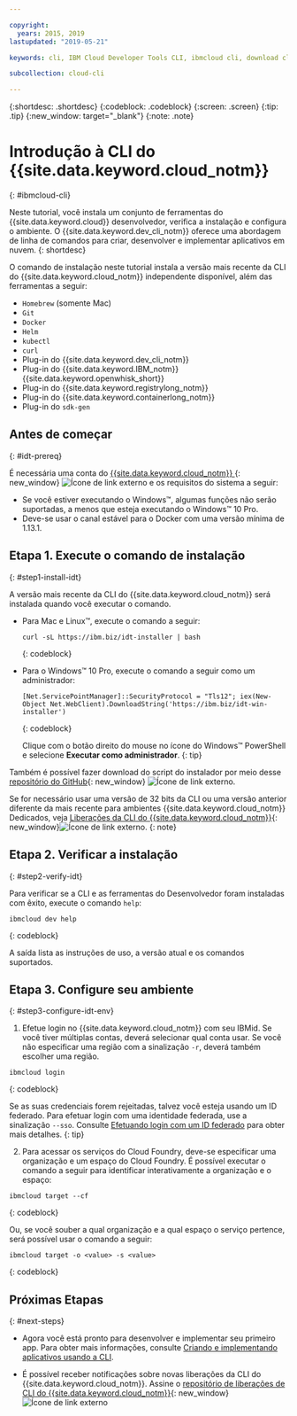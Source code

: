 ```yaml
---

copyright:
  years: 2015, 2019
lastupdated: "2019-05-21"

keywords: cli, IBM Cloud Developer Tools CLI, ibmcloud cli, download cli, ibmcloud dev, cloud cli, dev plugin, dev plug-in, cloud command line, developer tools, dev tools, install cloud cli, getting started cli

subcollection: cloud-cli

---
```


{:shortdesc: .shortdesc}
{:codeblock: .codeblock}
{:screen: .screen}
{:tip: .tip}
{:new_window: target="_blank"}
{:note: .note}

# Introdução à CLI do {{site.data.keyword.cloud_notm}}
{: #ibmcloud-cli}

Neste tutorial, você instala um conjunto de ferramentas do {{site.data.keyword.cloud}} desenvolvedor, verifica a instalação e configura o ambiente. O {{site.data.keyword.dev_cli_notm}} oferece uma abordagem de linha de comandos para criar, desenvolver e implementar aplicativos em nuvem.
{: shortdesc}

O comando de instalação neste tutorial instala a versão mais recente da CLI do {{site.data.keyword.cloud_notm}} independente disponível, além das ferramentas a seguir:

* `Homebrew` (somente Mac)
* `Git`
* `Docker`
* `Helm`
* `kubectl`
* `curl`
* Plug-in do {{site.data.keyword.dev_cli_notm}}
* Plug-in do {{site.data.keyword.IBM_notm}} {{site.data.keyword.openwhisk_short}}
* Plug-in do {{site.data.keyword.registrylong_notm}}
* Plug-in do {{site.data.keyword.containerlong_notm}}
* Plug-in do `sdk-gen`

## Antes de começar
{: #idt-prereq}

É necessária uma conta do [{{site.data.keyword.cloud_notm}} ](https://cloud.ibm.com/){: new_window} ![Ícone de link externo](../icons/launch-glyph.svg "Ícone de link externo") e os requisitos do sistema a seguir:

* Se você estiver executando o Windows&trade;, algumas funções não serão suportadas, a
menos que esteja executando o Windows&trade; 10 Pro.
* Deve-se usar o canal estável para o Docker com uma versão mínima de 1.13.1.

## Etapa 1. Execute o comando de instalação
{: #step1-install-idt}

A versão mais recente da CLI do {{site.data.keyword.cloud_notm}} será instalada quando
você executar o comando.

* Para Mac e Linux&trade;, execute o comando a seguir:
  ```
  curl -sL https://ibm.biz/idt-installer | bash
  ```
  {: codeblock}

* Para o Windows&trade; 10 Pro, execute o comando a seguir como um administrador:
  ```
  [Net.ServicePointManager]::SecurityProtocol = "Tls12"; iex(New-Object Net.WebClient).DownloadString('https://ibm.biz/idt-win-installer')
  ```
  {: codeblock}

  Clique com o botão direito do mouse no ícone do Windows&trade; PowerShell e selecione **Executar como administrador**.
  {: tip}

Também é possível fazer download do script do instalador por meio desse [repositório do GitHub](https://github.com/IBM-Cloud/ibm-cloud-developer-tools){: new_window} ![Ícone de link externo](../icons/launch-glyph.svg "Ícone de link externo").

Se for necessário usar uma versão de 32 bits da CLI ou uma versão anterior diferente da
mais recente para ambientes {{site.data.keyword.cloud_notm}} Dedicados, veja [Liberações da CLI do {{site.data.keyword.cloud_notm}}](https://github.com/IBM-Cloud/ibm-cloud-cli-release/releases/){: new_window}![Ícone de link externo](../icons/launch-glyph.svg "Ícone de link externo").
{: note}

## Etapa 2. Verificar a instalação
{: #step2-verify-idt}

Para verificar se a CLI e as ferramentas do Desenvolvedor foram instaladas com êxito, execute o comando `help`:
```
ibmcloud dev help
```
{: codeblock}

A saída lista as instruções de uso, a versão atual e os comandos suportados.

## Etapa 3. Configure seu ambiente
{: #step3-configure-idt-env}

1. Efetue login no {{site.data.keyword.cloud_notm}} com seu IBMid. Se você tiver múltiplas contas, deverá selecionar qual conta usar. Se você não especificar uma região com a sinalização `-r`, deverá também escolher uma região.
  ```
  ibmcloud login
  ```
  {: codeblock}
  
  Se as suas credenciais forem rejeitadas, talvez você esteja usando um ID federado. Para efetuar login com uma identidade federada, use a sinalização `--sso`. Consulte
[Efetuando login com um ID federado](/docs/iam/federated_id?topic=iam-federated_id#federated_id) para obter mais detalhes.
  {: tip}

2. Para acessar os serviços do Cloud Foundry, deve-se especificar uma organização e um espaço do Cloud Foundry. É possível executar o comando a seguir para identificar interativamente a organização e o espaço:
  ```
  ibmcloud target --cf
  ```
  {: codeblock}

  Ou, se você souber a qual organização e a qual espaço o serviço pertence, será possível usar o comando a seguir:
  ```
  ibmcloud target -o <value> -s <value>
  ```
  {: codeblock}

## Próximas Etapas
{: #next-steps}

* Agora você está pronto para desenvolver e implementar seu primeiro app. Para obter mais informações, consulte [Criando e implementando aplicativos usando a CLI](/docs/apps?topic=creating-apps-create-deploy-app-cli#create-deploy-app-cli).

* É possível receber notificações sobre novas liberações da CLI do {{site.data.keyword.cloud_notm}}. Assine o [repositório de liberações de CLI do {{site.data.keyword.cloud_notm}}](https://github.com/IBM-Cloud/ibm-cloud-cli-release/releases/){: new_window}![Ícone de link externo](../icons/launch-glyph.svg "Ícone de link externo")
